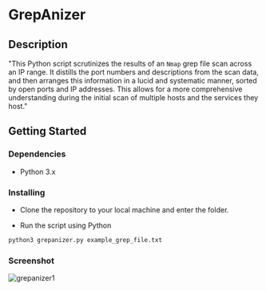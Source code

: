 # GrepAnizer

## Description

"This Python script scrutinizes the results of an `Nmap` grep file scan across an IP range. It distills the port numbers and descriptions from the scan data, and then arranges this information in a lucid and systematic manner, sorted by open ports and IP addresses. This allows for a more comprehensive understanding during the initial scan of multiple hosts and the services they host."

## Getting Started

### Dependencies

* Python 3.x

### Installing

* Clone the repository to your local machine and enter the folder.

* Run the script using Python
```bash
python3 grepanizer.py example_grep_file.txt
```

### Screenshot
![grepanizer1](https://github.com/4ndymcfly/grepanizer/assets/30553433/dd400c5e-9e29-40b8-82bf-8d1863f4ca91)

